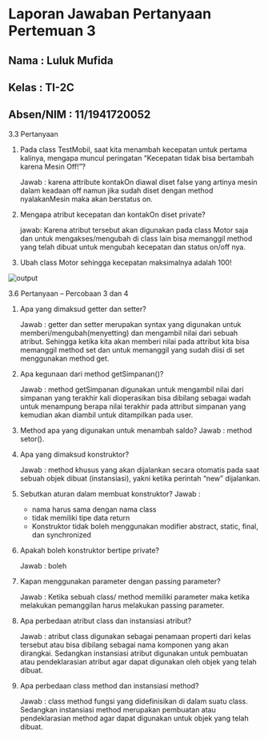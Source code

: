 # Laporan Jawaban Pertanyaan Pertemuan 3

## Nama : Luluk Mufida

## Kelas : TI-2C

## Absen/NIM : 11/1941720052

3.3 Pertanyaan

1. Pada class TestMobil, saat kita menambah kecepatan untuk pertama kalinya, mengapa muncul peringatan “Kecepatan tidak bisa bertambah karena Mesin Off!”? 

    Jawab : karena attribute kontakOn diawal diset false yang artinya mesin dalam keadaan off namun jika sudah diset dengan method nyalakanMesin maka akan berstatus on.

2. Mengapa atribut kecepatan dan kontakOn diset private?	

    jawab: Karena atribut tersebut akan digunakan pada class Motor saja dan untuk mengakses/mengubah di class lain bisa memanggil method yang telah dibuat untuk mengubah kecepatan dan status on/off nya. 	

3. Ubah class Motor sehingga kecepatan maksimalnya adalah 100!

![output]()

3.6 Pertanyaan – Percobaan 3 dan 4

1. Apa yang dimaksud	getter dan setter?

    Jawab :  getter dan setter merupakan syntax yang digunakan untuk memberi/mengubah(menyetting) dan mengambil nilai dari sebuah atribut. Sehingga ketika kita akan memberi nilai pada attribut kita bisa memanggil method set dan untuk memanggil yang sudah diisi di set menggunakan method get.

2. Apa kegunaan dari method	getSimpanan()?

    Jawab : method getSimpanan digunakan untuk mengambil nilai dari simpanan yang terakhir kali dioperasikan bisa dibilang sebagai wadah untuk menampung berapa nilai terakhir pada attribut simpanan yang kemudian akan diambil untuk ditampilkan pada user.

3. Method apa yang digunakan untuk menambah saldo?
    Jawab : method setor().

4. Apa yang dimaksud konstruktor?

    Jawab : method khusus yang akan dijalankan secara otomatis pada saat sebuah objek dibuat (instansiasi), yakni ketika perintah “new” dijalankan.

5. Sebutkan aturan dalam membuat konstruktor?
    Jawab : 
    - nama harus sama dengan nama class
    - tidak memiliki tipe data return
    - Konstruktor tidak boleh menggunakan modifier abstract, static, final, dan synchronized

6. Apakah boleh konstruktor bertipe	private?

    Jawab :  boleh

7. Kapan	menggunakan parameter dengan passing parameter?
    
    Jawab : Ketika sebuah class/ method memiliki parameter maka ketika melakukan pemanggilan harus melakukan passing parameter.

8. Apa perbedaan atribut class dan instansiasi atribut?

    Jawab : atribut class digunakan sebagai penamaan properti dari kelas tersebut atau bisa dibilang sebagai nama komponen yang akan dirangkai. Sedangkan instansiasi atribut digunakan untuk pembuatan atau pendeklarasian atribut agar dapat digunakan oleh objek yang telah dibuat.

9. Apa perbedaan class method dan instansiasi method?	
    
    Jawab : class method  fungsi  yang didefinisikan di dalam suatu class. Sedangkan instansiasi method merupakan pembuatan atau pendeklarasian method agar dapat digunakan untuk objek yang telah dibuat.

